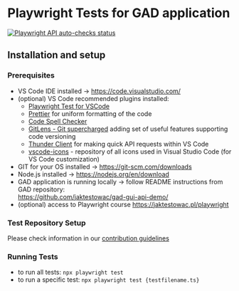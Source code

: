 # Playwright Tests for GAD application

[![Playwright API auto-checks status](https://github.com/kat-kan/kawqa-gad-playwright/actions/workflows/pw-tests.yml/badge.svg?branch=main)](https://github.com/kat-kan/kawqa-gad-playwright/actions/workflows/pw-tests.yml)

## Installation and setup

### Prerequisites

- VS Code IDE installed → https://code.visualstudio.com/
- (optional) VS Code recommended plugins installed:
  - [Playwright Test for VSCode](https://marketplace.visualstudio.com/items?itemName=ms-playwright.playwright)
  - [Prettier](https://marketplace.visualstudio.com/items?itemName=esbenp.prettier-vscode) for uniform formatting of the code
  - [Code Spell Checker](https://marketplace.visualstudio.com/items?itemName=streetsidesoftware.code-spell-checker)
  - [GitLens - Git supercharged](https://marketplace.visualstudio.com/items?itemName=eamodio.gitlens) adding set of useful features supporting code versioning
  - [Thunder Client](https://marketplace.visualstudio.com/items?itemName=rangav.vscode-thunder-client) for making quick API requests within VS Code
  - [vscode-icons](https://marketplace.visualstudio.com/items?itemName=vscode-icons-team.vscode-icons) - repository of all icons used in Visual Studio Code (for VS Code customization)
- GIT for your OS installed → https://git-scm.com/downloads
- Node.js installed → https://nodejs.org/en/download
- GAD application is running locally → follow README instructions
  from GAD repository: </br> https://github.com/jaktestowac/gad-gui-api-demo/
- (optional) access to Playwright course https://jaktestowac.pl/playwright

### Test Repository Setup

Please check information in our [contribution guidelines](https://github.com/kat-kan/kawqa-gad-playwright/blob/main/CONTRIBUTING.md)

### Running Tests

- to run all tests: `npx playwright test`
- to run a specific test: `npx playwright test {testfilename.ts}`
